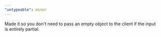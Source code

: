 ```yaml
---
"untypeable": minor
---
```


Made it so you don't need to pass an empty object to the client if the input is entirely partial.
